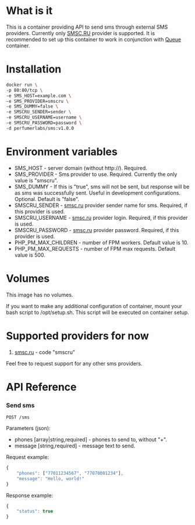 What is it
==========

This is a container providing API to send sms through external SMS providers.
Currently only [SMSC.RU](https://smsc.ru/) provider is supported.
It is recommended to set up this container to work in conjunction with [Queue](https://github.com/perfumerlabs/queue) container.

Installation
============

```bash
docker run \
-p 80:80/tcp \
-e SMS_HOST=example.com \
-e SMS_PROVIDER=smscru \
-e SMS_DUMMY=false \
-e SMSCRU_SENDER=sender \
-e SMSCRU_USERNAME=username \
-e SMSCRU_PASSWORD=password \
-d perfumerlabs/sms:v1.0.0
```

Environment variables
=====================

- SMS_HOST - server domain (without http://). Required.
- SMS_PROVIDER - Sms provider to use. Required. Currently the only value is "smscru".
- SMS_DUMMY - If this is "true", sms will not be sent, but response will be as sms was successfully sent. Useful in development configurations. Optional. Default is "false".
- SMSCRU_SENDER - [smsc.ru](https://smsc.ru) provider sender name for sms. Required, if this provider is used.
- SMSCRU_USERNAME - [smsc.ru](https://smsc.ru) provider login. Required, if this provider is used.
- SMSCRU_PASSWORD - [smsc.ru](https://smsc.ru) provider password. Required, if this provider is used.
- PHP_PM_MAX_CHILDREN - number of FPM workers. Default value is 10.
- PHP_PM_MAX_REQUESTS - number of FPM max requests. Default value is 500.

Volumes
=======

This image has no volumes.

If you want to make any additional configuration of container, mount your bash script to /opt/setup.sh. This script will be executed on container setup.

Supported providers for now
===========================

1. [smsc.ru](https://smsc.ru) - code "smscru"

Feel free to request support for any other sms providers.

API Reference
=============

### Send sms

`POST /sms`

Parameters (json):
- phones [array|string,required] - phones to send to, without "+".
- message [string,required] - message text to send.

Request example:
```javascript
{
    "phones": ["77011234567", "77070001234"],
    "message": "Hello, world!"
}
```

Response example:

```javascript
{
    "status": true
}
```